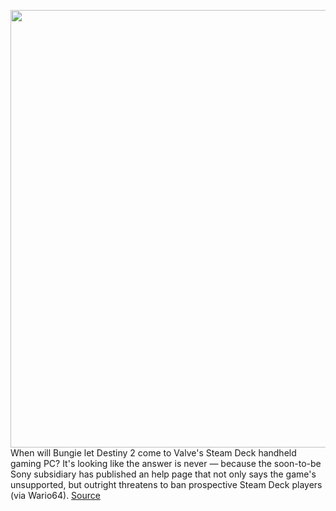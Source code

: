 <img src='https://cdn.vox-cdn.com/thumbor/dR6xOH6UNNCSBHWUihA2_uq5BTI=/0x0:1920x1080/1200x800/filters:focal(881x216:1187x522)/cdn.vox-cdn.com/uploads/chorus_image/image/70567552/2022_TWQ_PreviewLucentBrood.0.jpg' width='700px' /><br/>
When will Bungie let Destiny 2 come to Valve's Steam Deck handheld gaming PC? It's looking like the answer is never — because the soon-to-be Sony subsidiary has published an help page that not only says the game's unsupported, but outright threatens to ban prospective Steam Deck players (via Wario64).
<a href='https://www.theverge.com/22957294/bungie-destiny-2-steam-deck-game-ban'> Source <a/>